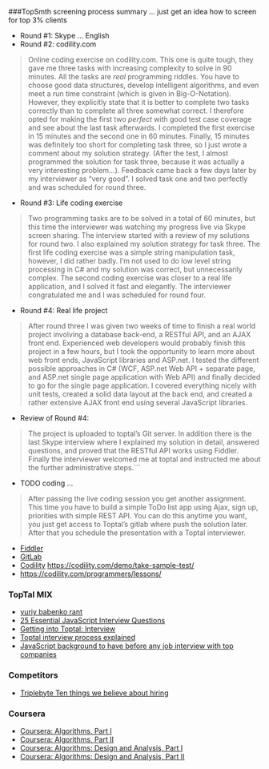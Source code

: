 ###TopSmth screening process summary ... just get an idea how to screen for top 3% clients
* Round #1: Skype ... English
* Round #2: codility.com

> Online coding exercise on codility.com. This one is quite tough, they gave me three tasks with increasing complexity to solve in 90 minutes. All the tasks are *real* programming riddles. You have to choose good data structures, develop intelligent algorithms, and even meet a run time constraint (which is given in Big-O-Notation). However, they explicitly state that it is better to complete two tasks correctly than to complete all three somewhat correct. I therefore opted for making the first two *perfect* with good test case coverage and see about the last task afterwards. I completed the first exercise in 15 minutes and the second one in 60 minutes. Finally, 15 minutes was definitely too short for completing task three, so I just wrote a comment about my solution strategy. (After the test, I almost programmed the solution for task three, because it was actually a very interesting problem…). Feedback came back a few days later by my interviewer as “very good”. I solved task one and two perfectly and was scheduled for round three.

* Round #3: Life coding exercise

> Two programming tasks are to be solved in a total of 60 minutes, but this time the interviewer was watching my progress live via Skype screen sharing. The interview started with a review of my solutions for round two. I also explained my solution strategy for task three. The first life coding exercise was a simple string manipulation task, however,  I did rather badly. I’m not used to do low level string processing in C# and my solution was correct, but unnecessarily complex. The second coding exercise was closer to a real life application, and I solved it fast and elegantly. The interviewer congratulated me and I was scheduled for round four.

* Round #4: Real life project

> After round three I was given two weeks of time to finish a real world project involving a database back-end, a RESTful API, and an AJAX front end. Experienced web developers would probably finish this project in a few hours, but I took the opportunity to learn more about web front ends, JavaScript libraries and ASP.net. I tested the different possible approaches in C# (WCF, ASP.net Web API + separate page, and ASP.net single page application with Web API) and finally decided to go for the single page application. I covered everything nicely with unit tests, created a solid data layout at the back end, and created a rather extensive AJAX front end using several JavaScript libraries.

* Review of Round #4: 

> The project is uploaded to toptal’s Git server. In addition there is the last Skype interview where I explained my solution in detail, answered questions, and proved that the RESTful API works using Fiddler. Finally the interviewer welcomed me at toptal and instructed me about the further administrative steps.```

* TODO coding ... 

> After passing the live coding session you get another assignment. This time you have to build a simple ToDo list app using Ajax, sign up, priorities with simple REST API. You can do this anytime you want, you just get access to Toptal’s gitlab where push the solution later. After that you schedule the presentation with a Toptal interviewer.

  * [Fiddler](http://www.telerik.com/fiddler)
  * [GitLab](https://about.gitlab.com/) 
  * [Codility](https://codility.com/) https://codility.com/demo/take-sample-test/
  * https://codility.com/programmers/lessons/
  
### TopTal MIX
* [yuriy babenko rant](http://yuriybabenko.com/blog/my-experience-joining-toptal)
* [25 Essential JavaScript Interview Questions](http://www.toptal.com/javascript/interview-questions)
* [Getting into Toptal: Interview](https://medium.com/@jsuchal/getting-into-toptal-7eecd8d21cd3)
* [Toptal interview process explained](http://julienrenaux.fr/2015/06/18/toptal-interview-process-explained/)
* [JavaScript background to have before any job interview with top companies](http://julienrenaux.fr/2015/05/25/javascript-background-to-have-before-any-job-interview-with-top-companies/)

### Competitors
* [Triplebyte Ten things we believe about hiring](https://triplebyte.com/manifesto)

### Coursera
* [Coursera: Algorithms, Part I](https://www.coursera.org/course/algs4partI)
* [Coursera: Algorithms, Part II](https://www.coursera.org/course/algs4partII)
* [Coursera: Algorithms: Design and Analysis, Part I](https://www.coursera.org/course/algo)
* [Coursera: Algorithms: Design and Analysis, Part II](https://www.coursera.org/course/algo2)
